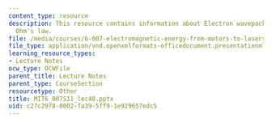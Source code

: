 ```yaml
---
content_type: resource
description: This resource contains information about Electron wavepackets and microscopic
  Ohm's law.
file: /media/courses/6-007-electromagnetic-energy-from-motors-to-lasers-spring-2011/c27c29780002fa395ff91e929657edc5_MIT6_007S11_lec48.pptx
file_type: application/vnd.openxmlformats-officedocument.presentationml.presentation
learning_resource_types:
- Lecture Notes
ocw_type: OCWFile
parent_title: Lecture Notes
parent_type: CourseSection
resourcetype: Other
title: MIT6_007S11_lec48.pptx
uid: c27c2978-0002-fa39-5ff9-1e929657edc5
---
```

